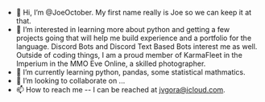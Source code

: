 - 👋 Hi, I’m @JoeOctober. My first name really is Joe so we can keep it at that.
- 👀 I’m interested in learning more about python and getting a few projects going that will help me build experience and a portfolio for the language. Discord Bots and Discord Text Based Bots interest me as well. Outside of coding things, I am a proud member of KarmaFleet in the Imperium in the MMO Eve Online, a skilled photographer.
- 🌱 I’m currently learning python, pandas, some statistical mathmatics.
- 💞️ I’m looking to collaborate on ...
- 📫 How to reach me -- I can be reached at jvgora@icloud.com.  

<!---
JoeOctober/JoeOctober is a ✨ special ✨ repository because its `README.md` (this file) appears on your GitHub profile.
You can click the Preview link to take a look at your changes.
--->
